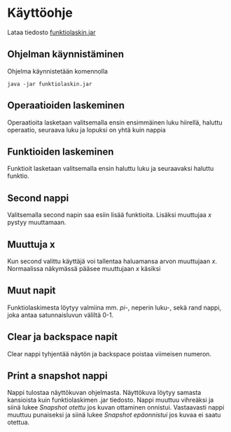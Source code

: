 # Käyttöohje

Lataa tiedosto [funktiolaskin.jar](https://github.com/eidzei/otm-harjoitustyo/releases)

## Ohjelman käynnistäminen

Ohjelma käynnistetään komennolla 

```
java -jar funktiolaskin.jar
```

## Operaatioiden laskeminen 
Operaatioita lasketaan valitsemalla ensin ensimmäinen luku hiirellä, haluttu operaatio, seuraava luku ja lopuksi on yhtä kuin nappia

## Funktioiden laskeminen 
Funktioit lasketaan valitsemalla ensin haluttu luku ja seuraavaksi haluttu funktio.

## Second nappi
Valitsemalla second napin saa esiin lisää funktioita. Lisäksi muuttujaa *x* pystyy muuttamaan.

## Muuttuja x
Kun second valittu käyttäjä voi tallentaa haluamansa arvon muuttujaan *x*. Normaalissa näkymässä pääsee muuttujaan *x* käsiksi

## Muut napit
Funktiolaskimesta löytyy valmiina mm. *pi*-, neperin luku-, sekä rand nappi, joka antaa satunnaisluvun väliltä 0-1.

## Clear ja backspace napit
Clear nappi tyhjentää näytön ja backspace poistaa viimeisen numeron.

## Print a snapshot nappi
Nappi tulostaa näyttökuvan ohjelmasta. Näyttökuva löytyy samasta kansioista kuin funktiolaskimen .jar tiedosto. Nappi muuttuu vihreäksi ja siinä lukee *Snapshot otettu* jos kuvan ottaminen onnistui. Vastaavasti nappi muuttuu punaiseksi ja siinä lukee *Snapshot epäonnistui* jos kuvaa ei saatu otettua.  

